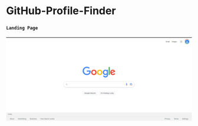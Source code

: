 # GitHub-Profile-Finder

#### `Landing Page`
![img](https://github.com/gurusharan-gs/google-search-application/blob/main/google-search-app/bannar/b1.png)
<br/>
